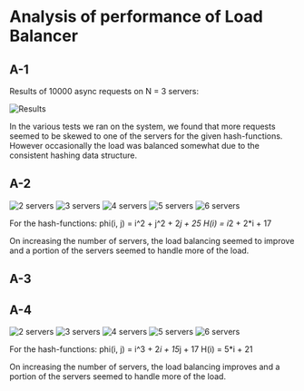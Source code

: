 # Analysis of performance of Load Balancer

## A-1

Results of 10000 async requests on N = 3 servers:

![Results](A-1.png)

In the various tests we ran on the system, we found that more requests seemed to be skewed to one of the servers for the given hash-functions. However occasionally the load was balanced somewhat due to the consistent hashing data structure.

## A-2

<!-- {'989403': 2554, '500494': 7446}
{'422261': 4128, '707281': 2405, '991684': 3467}
{'358773': 4251, '232040': 2998, '666819': 1521, '498061': 1230}
{'491779': 1478, '996199': 1983, '129648': 3496, '822559': 1988, '926487': 1055}
{'130390': 1994, '721951': 2848, '139521': 2047, '319109': 764, '249462': 1732, '476433': 615} -->

![2 servers](A-2_2.png)
![3 servers](A-2_3.png)
![4 servers](A-2_4.png)
![5 servers](A-2_5.png)
![6 servers](A-2_6.png)

For the hash-functions:
phi(i, j) = i^2 + j^2 + 2*j + 25
H(i) = i*2 + 2*i + 17

On increasing the number of servers, the load balancing seemed to improve and a portion of the servers seemed to handle more of the load.

## A-3



## A-4

<!-- {'735386': 6598, '386925': 3402}
{'799024': 2307, '364428': 6740, '801449': 953}
{'248218': 4533, '811261': 2560, '621471': 1625, '694817': 1282}
{'958883': 893, '629242': 3709, '858846': 3089, '594252': 814, '456300': 1495}
{'275154': 1710, '965412': 2354, '589207': 1864, '465655': 3162, '678576': 701, '554001': 209} -->

![2 servers](A-4_2.png)
![3 servers](A-4_3.png)
![4 servers](A-4_4.png)
![5 servers](A-4_5.png)
![6 servers](A-4_6.png)

For the hash-functions:
phi(i, j) = i^3 + 2*i + 15*j + 17
H(i) = 5*i + 21

On increasing the number of servers, the load balancing improves and a portion of the servers seemed to handle more of the load.